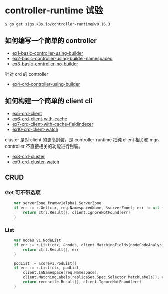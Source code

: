 # controller-runtime 试验

```
$ go get sigs.k8s.io/controller-runtime@v0.16.3
```

## 如何编写一个简单的 controller

- [ex1-basic-controller-using-builder](./ex1-basic-controller-using-builder/)
- [ex2-basic-controller-using-builder-namespaced](./ex2-basic-controller-using-builder-namespaced/)
- [ex3-basic-controller-no-builder](./ex3-basic-controller-no-builder/)

针对 crd 的 controller

- [ex4-crd-controller-using-builder](./ex4-crd-controller-using-builder/)

## 如何构建一个简单的 client cli

- [ex5-crd-client](./ex5-crd-client/)
- [ex6-crd-client-with-cache](./ex6-crd-client-with-cache/)
- [ex7-crd-client-with-cache-fieldindexer](./ex7-crd-client-with-cache-fieldindexer/)
- [ex10-crd-client-watch](./ex10-crd-client-watch/)

cluster 是对 client 的更高封装，是 controller-runtime 把纯 client 相关和 mgr、controller 不直接相关的功能进行封装。

- [ex8-crd-cluster](./ex8-crd-cluster/)
- [ex9-crd-cluster-watch](./ex9-crd-cluster-watch/)

## CRUD

### Get 可不带选项

```go
	var serverZone framwv1alpha1.ServerZone
	if err := r.Get(ctx, req.NamespacedName, &serverZone); err != nil {
		return ctrl.Result{}, client.IgnoreNotFound(err)
	}
```

### List

```go
	var nodes v1.NodeList
	if err := r.List(ctx, &nodes, client.MatchingFields{nodeCodeAnalysisKey: "true"}); err != nil {
		return ctrl.Result{}, err
	}

	podList := &corev1.PodList{}
	if err := r.List(ctx, podList,
		client.InNamespace(req.Namespace),
		client.MatchingLabels(replicaSet.Spec.Selector.MatchLabels)); err != nil {
		return reconcile.Result{}, client.IgnoreNotFound(err)
	}

```
